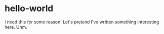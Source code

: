 # hello-world
I need this for some reason.
Let's pretend I've written something interesting here.
Uhm.

